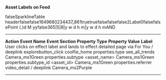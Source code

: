 **Asset Labels on Feed**

falseSparklineTable
headerfalsefalse1649680234437_861truetruefalsefalsefalse2Label0falsefalsePoint
(.)d M yyfalse365\|5\|8\|y w d h m\|y w d h mAND

  -------------------------------------------------------------------------------------- --------------------- ------------------- ----------------------- ------------------------- ------------------
  **Action**                                                                             **Event Name**        **Event Section**   **Property Type**       **Property Value**        **Label**
  User clicks on effect label and lands to effect detailed page via For You / deeplink   explorebutton_click   coolfie_home        properties.type         see_all_trends            Camera_ms1Green
                                                                                                                                   properties.subtype      \<asset_name\>            Camera_ms1Green
                                                                                                                                   properties.subtype_id   \<asset_id\>              Camera_ms1Green
                                                                                                                                   properties.referrer     video_detail / deeplink   Camera_ms2Purple
  -------------------------------------------------------------------------------------- --------------------- ------------------- ----------------------- ------------------------- ------------------
